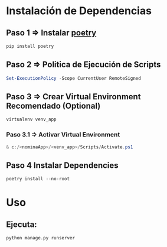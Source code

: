 # Instalación de Dependencias

## Paso 1 => Instalar [poetry](https://python-poetry.org/)
```python
pip install poetry
```
## Paso 2 => Politica de Ejecución de Scripts
```powershell
Set-ExecutionPolicy -Scope CurrentUser RemoteSigned
```
## Paso 3 => Crear Virtual Environment Recomendado (Optional) 
```python
virtualenv venv_app
```
### Paso 3.1 => Activar Virtual Environment 
```powershell
& c:/<nominaApp>/<venv_app>/Scripts/Activate.ps1
``````
## Paso 4 Instalar Dependencies
```python
poetry install --no-root
```

# Uso

## Ejecuta:
```python
python manage.py runserver
```